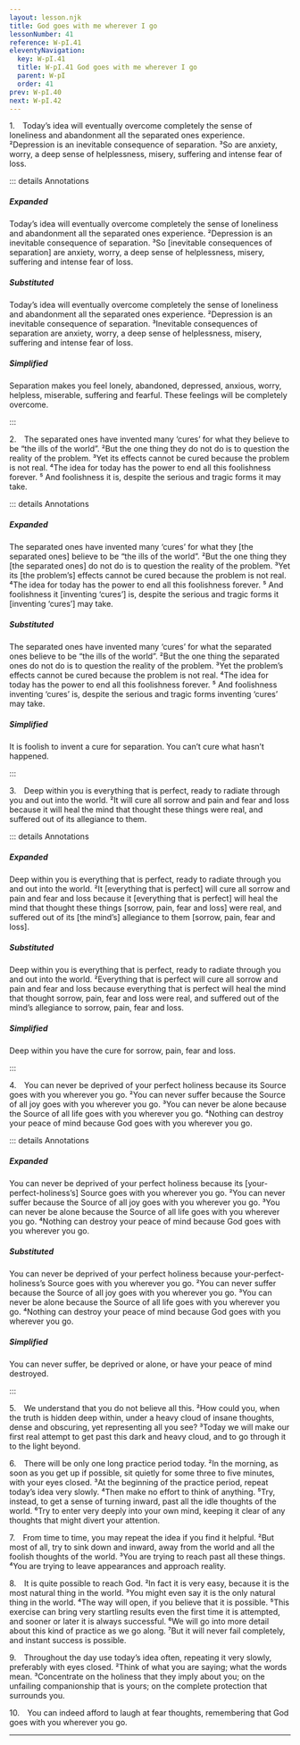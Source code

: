 ```yaml
---
layout: lesson.njk
title: God goes with me wherever I go
lessonNumber: 41
reference: W-pI.41
eleventyNavigation:
  key: W-pI.41
  title: W-pI.41 God goes with me wherever I go
  parent: W-pI
  order: 41
prev: W-pI.40
next: W-pI.42
---
```


1. Today’s idea will eventually overcome completely the sense of loneliness and abandonment all the separated ones experience. 
²Depression is an inevitable consequence of separation. 
³So are anxiety, worry, a deep sense of helplessness, misery, suffering and intense fear of loss.

::: details Annotations

##### Expanded

Today’s idea will eventually overcome completely the sense of loneliness and abandonment all the separated ones experience. 
²Depression is an inevitable consequence of separation. 
³So [inevitable consequences of separation] are anxiety, worry, a deep sense of helplessness, misery, suffering and intense fear of loss.

##### Substituted

Today’s idea will eventually overcome completely the sense of loneliness and abandonment all the separated ones experience. 
²Depression is an inevitable consequence of separation. 
³Inevitable consequences of separation are anxiety, worry, a deep sense of helplessness, misery, suffering and intense fear of loss.

##### Simplified

Separation makes you feel lonely, abandoned, depressed, anxious, worry, helpless, miserable, suffering and fearful. 
These feelings will be completely overcome.

:::


2. The separated ones have invented many ‘cures’ for what they believe to be “the ills of the world”. 
²But the one thing they do not do is to question the reality of the problem. 
³Yet its effects cannot be cured because the problem is not real. 
⁴The idea for today has the power to end all this foolishness forever. 
⁵ And foolishness it is, despite the serious and tragic forms it may take.

::: details Annotations

##### Expanded

The separated ones have invented many ‘cures’ for what they [the separated ones] believe to be “the ills of the world”. 
²But the one thing they [the separated ones] do not do is to question the reality of the problem. 
³Yet its [the problem’s] effects cannot be cured because the problem is not real. 
⁴The idea for today has the power to end all this foolishness forever. 
⁵ And foolishness it [inventing ‘cures’] is, despite the serious and tragic forms it [inventing ‘cures’] may take.

##### Substituted

The separated ones have invented many ‘cures’ for what the separated ones believe to be “the ills of the world”. 
²But the one thing the separated ones do not do is to question the reality of the problem. 
³Yet the problem’s effects cannot be cured because the problem is not real. 
⁴The idea for today has the power to end all this foolishness forever. 
⁵ And foolishness inventing ‘cures’ is, despite the serious and tragic forms inventing ‘cures’ may take.

##### Simplified

It is foolish to invent a cure for separation.
You can’t cure what hasn’t happened.

:::


3. Deep within you is everything that is perfect, ready to radiate through you and out into the world. 
²It will cure all sorrow and pain and fear and loss because it will heal the mind that thought these things were real, and suffered out of its allegiance to them.

::: details Annotations

##### Expanded

Deep within you is everything that is perfect, ready to radiate through you and out into the world. 
²It [everything that is perfect] will cure all sorrow and pain and fear and loss because it [everything that is perfect] will heal the mind that thought these things [sorrow, pain, fear and loss] were real, and suffered out of its [the mind’s] allegiance to them [sorrow, pain, fear and loss].

##### Substituted

Deep within you is everything that is perfect, ready to radiate through you and out into the world. 
²Everything that is perfect will cure all sorrow and pain and fear and loss because everything that is perfect will heal the mind that thought sorrow, pain, fear and loss were real, and suffered out of the mind’s allegiance to sorrow, pain, fear and loss.

##### Simplified

Deep within you have the cure for sorrow, pain, fear and loss.

:::


4. You can never be deprived of your perfect holiness because its Source goes with you wherever you go. 
²You can never suffer because the Source of all joy goes with you wherever you go. 
³You can never be alone because the Source of all life goes with you wherever you go. 
⁴Nothing can destroy your peace of mind because God goes with you wherever you go.

::: details Annotations

##### Expanded

You can never be deprived of your perfect holiness because its [your-perfect-holiness’s] Source goes with you wherever you go. 
²You can never suffer because the Source of all joy goes with you wherever you go. 
³You can never be alone because the Source of all life goes with you wherever you go. 
⁴Nothing can destroy your peace of mind because God goes with you wherever you go.

##### Substituted

You can never be deprived of your perfect holiness because your-perfect-holiness’s Source goes with you wherever you go. 
²You can never suffer because the Source of all joy goes with you wherever you go. 
³You can never be alone because the Source of all life goes with you wherever you go. 
⁴Nothing can destroy your peace of mind because God goes with you wherever you go.

##### Simplified

You can never suffer, be deprived or alone, or have your peace of mind destroyed.

:::


5. We understand that you do not believe all this. 
²How could you, when the truth is hidden deep within, under a heavy cloud of insane thoughts, dense and obscuring, yet representing all you see? 
³Today we will make our first real attempt to get past this dark and heavy cloud, and to go through it to the light beyond.


6. There will be only one long practice period today. 
²In the morning, as soon as you get up if possible, sit quietly for some three to five minutes, with your eyes closed. 
³At the beginning of the practice period, repeat today’s idea very slowly. 
⁴Then make no effort to think of anything. 
⁵Try, instead, to get a sense of turning inward, past all the idle thoughts of the world. 
⁶Try to enter very deeply into your own mind, keeping it clear of any thoughts that might divert your attention.


7. From time to time, you may repeat the idea if you find it helpful. 
²But most of all, try to sink down and inward, away from the world and all the foolish thoughts of the world. 
³You are trying to reach past all these things. 
⁴You are trying to leave appearances and approach reality.


8. It is quite possible to reach God. 
²In fact it is very easy, because it is the most natural thing in the world. 
³You might even say it is the only natural thing in the world. 
⁴The way will open, if you believe that it is possible. 
⁵This exercise can bring very startling results even the first time it is attempted, and sooner or later it is always successful. 
⁶We will go into more detail about this kind of practice as we go along. 
⁷But it will never fail completely, and instant success is possible.


9. Throughout the day use today’s idea often, repeating it very slowly, preferably with eyes closed. 
²Think of what you are saying; what the words mean. 
³Concentrate on the holiness that they imply about you; on the unfailing companionship that is yours; on the complete protection that surrounds you.


10. You can indeed afford to laugh at fear thoughts, remembering that God goes with you wherever you go.

---
